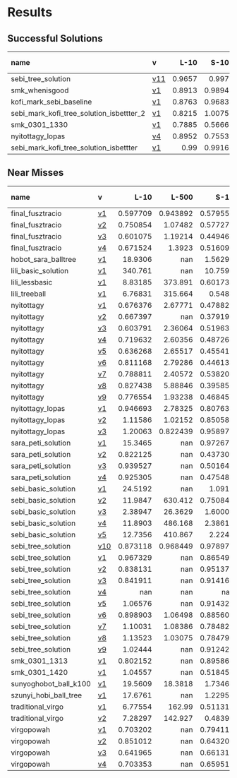 # Results

## Successful Solutions

| name                                     | v                           |   L-10 |   S-10 |   S-1000 |   L-500 |   XL-5000 |   Total time |
|:-----------------------------------------|:----------------------------|-------:|-------:|---------:|--------:|----------:|-------------:|
| sebi_tree_solution                       | [v11](../../commit/f5184f4) | 0.9657 | 0.997  |   0.9053 |  1.0262 |    2.9965 |       6.8908 |
| smk_whenisgood                           | [v1](../../commit/1791b69)  | 0.8913 | 0.9894 |   1.085  |  1.0962 |    2.8927 |       6.9547 |
| kofi_mark_sebi_baseline                  | [v1](../../commit/06a569a)  | 0.8763 | 0.9683 |   0.9756 |  1.189  |    2.9841 |       6.9934 |
| sebi_mark_kofi_tree_solution_isbettter_2 | [v1](../../commit/86576c8)  | 0.8215 | 1.0075 |   1.18   |  1.1704 |    2.8261 |       7.0055 |
| smk_0301_1330                            | [v1](../../commit/0e79b0d)  | 0.7885 | 0.5666 |   1.0092 |  0.9555 |    3.971  |       7.2907 |
| nyitottagy_lopas                         | [v4](../../commit/2fee205)  | 0.8952 | 0.7553 |   0.8506 |  0.9099 |    4.0201 |       7.4312 |
| sebi_mark_kofi_tree_solution_isbettter   | [v1](../../commit/a6bdaac)  | 0.99   | 0.9916 |   1.0083 |  0.9256 |    3.7755 |       7.6911 |

## Near Misses

| name                  | v                           |       L-10 |      L-500 |       S-10 |     S-1000 |   XL-5000 |
|:----------------------|:----------------------------|-----------:|-----------:|-----------:|-----------:|----------:|
| final_fusztracio      | [v1](../../commit/0a83a7f)  |   0.597709 |   0.943892 |   0.579555 |   1.4439   |       nan |
| final_fusztracio      | [v2](../../commit/688b5bc)  |   0.750854 |   1.07482  |   0.577277 |   0.993954 |       nan |
| final_fusztracio      | [v3](../../commit/2aaed3f)  |   0.601075 |   1.19214  |   0.449466 |   1.17816  |       nan |
| final_fusztracio      | [v4](../../commit/7648060)  |   0.671524 |   1.3923   |   0.516098 |   1.59342  |       nan |
| hobot_sara_balltree   | [v1](../../commit/fce0f39)  |  18.9306   | nan        |   1.56295  |   1.62359  |       nan |
| lili_basic_solution   | [v1](../../commit/07a3e46)  | 340.761    | nan        |  10.7591   | 729.522    |       nan |
| lili_lessbasic        | [v1](../../commit/be983ae)  |   8.83185  | 373.891    |   0.601737 |  18.5616   |       nan |
| lili_treeball         | [v1](../../commit/926c62b)  |   6.76831  | 315.664    |   0.5484   |  17.0279   |       nan |
| nyitottagy            | [v1](../../commit/265c45e)  |   0.676376 |   2.67771  |   0.478823 |   0.515898 |       nan |
| nyitottagy            | [v2](../../commit/788323f)  |   0.667397 | nan        |   0.379194 |   0.452332 |       nan |
| nyitottagy            | [v3](../../commit/c8ad45c)  |   0.603791 |   2.36064  |   0.519632 |   0.448809 |       nan |
| nyitottagy            | [v4](../../commit/191e932)  |   0.719632 |   2.60356  |   0.487263 |   0.497181 |       nan |
| nyitottagy            | [v5](../../commit/9104e6b)  |   0.636268 |   2.65517  |   0.455418 |   0.506347 |       nan |
| nyitottagy            | [v6](../../commit/71f3fa1)  |   0.811168 |   2.79286  |   0.446137 |   0.444939 |       nan |
| nyitottagy            | [v7](../../commit/2d97273)  |   0.788811 |   2.40572  |   0.538201 |   0.51477  |       nan |
| nyitottagy            | [v8](../../commit/65d203d)  |   0.827438 |   5.88846  |   0.395857 |   0.491786 |       nan |
| nyitottagy            | [v9](../../commit/365bf3c)  |   0.776554 |   1.93238  |   0.468453 |   0.500131 |       nan |
| nyitottagy_lopas      | [v1](../../commit/0b6a733)  |   0.946693 |   2.78325  |   0.807631 |   1.02     |       nan |
| nyitottagy_lopas      | [v2](../../commit/3b87491)  |   1.11586  |   1.02152  |   0.850581 |   0.790691 |       nan |
| nyitottagy_lopas      | [v3](../../commit/93e223d)  |   1.20063  |   0.822439 |   0.958979 |   0.985607 |       nan |
| sara_peti_solution    | [v1](../../commit/9ce26a5)  |  15.3465   | nan        |   0.972676 |  15.869    |       nan |
| sara_peti_solution    | [v2](../../commit/93d98de)  |   0.822125 | nan        |   0.437308 |   2.76557  |       nan |
| sara_peti_solution    | [v3](../../commit/fce0f39)  |   0.939527 | nan        |   0.501643 |   2.34768  |       nan |
| sara_peti_solution    | [v4](../../commit/70ec1e6)  |   0.925305 | nan        |   0.475487 |   1.7185   |       nan |
| sebi_basic_solution   | [v1](../../commit/eaca833)  |  24.5192   | nan        |   1.0919   |  41.5967   |       nan |
| sebi_basic_solution   | [v2](../../commit/3371540)  |  11.9847   | 630.412    |   0.750844 |  27.2496   |       nan |
| sebi_basic_solution   | [v3](../../commit/fe517a0)  |   2.38947  |  26.3629   |   1.60008  |   3.56721  |       nan |
| sebi_basic_solution   | [v4](../../commit/51edc94)  |  11.8903   | 486.168    |   2.38616  |  25.2112   |       nan |
| sebi_basic_solution   | [v5](../../commit/c1e2c40)  |  12.7356   | 410.867    |   2.2242   |  22.6535   |       nan |
| sebi_tree_solution    | [v10](../../commit/0ad7798) |   0.873118 |   0.968449 |   0.978978 |   0.750954 |       nan |
| sebi_tree_solution    | [v1](../../commit/c6e88f0)  |   0.967329 | nan        |   0.865493 |   0.885463 |       nan |
| sebi_tree_solution    | [v2](../../commit/987dfec)  |   0.838131 | nan        |   0.951378 |   1.39613  |       nan |
| sebi_tree_solution    | [v3](../../commit/e966f24)  |   0.841911 | nan        |   0.914166 |   0.940104 |       nan |
| sebi_tree_solution    | [v4](../../commit/b4221d7)  | nan        | nan        | nan        |   0.839791 |       nan |
| sebi_tree_solution    | [v5](../../commit/bba55ef)  |   1.06576  | nan        |   0.914325 |   0.924512 |       nan |
| sebi_tree_solution    | [v6](../../commit/6fb390f)  |   0.898903 |   1.06498  |   0.885609 |   0.986124 |       nan |
| sebi_tree_solution    | [v7](../../commit/1315fff)  |   1.10031  |   1.08386  |   0.784823 |   0.815491 |       nan |
| sebi_tree_solution    | [v8](../../commit/d1d2cbe)  |   1.13523  |   1.03075  |   0.784795 |   1.13577  |       nan |
| sebi_tree_solution    | [v9](../../commit/4a92f55)  |   1.02444  | nan        |   0.912425 |   0.836722 |       nan |
| smk_0301_1313         | [v1](../../commit/47857a0)  |   0.802152 | nan        |   0.895867 |   1.0126   |       nan |
| smk_0301_1420         | [v1](../../commit/a9a545f)  |   1.04557  | nan        |   0.518456 |   1.06082  |       nan |
| sunyoghobot_ball_k100 | [v1](../../commit/b958877)  |  19.5609   |  18.3818   |   1.73461  |   1.99014  |       nan |
| szunyi_hobi_ball_tree | [v1](../../commit/aad14c8)  |  17.6761   | nan        |   1.22951  |   1.83259  |       nan |
| traditional_virgo     | [v1](../../commit/5b6ba66)  |   6.77554  | 162.99     |   0.511317 |   7.1553   |       nan |
| traditional_virgo     | [v2](../../commit/b932659)  |   7.28297  | 142.927    |   0.48392  |   8.53946  |       nan |
| virgopowah            | [v1](../../commit/2dbc7e7)  |   0.703202 | nan        |   0.794111 |   0.628813 |       nan |
| virgopowah            | [v2](../../commit/4d03f1c)  |   0.851012 | nan        |   0.643208 |   0.733836 |       nan |
| virgopowah            | [v3](../../commit/04cd313)  |   0.641965 | nan        |   0.661314 |   0.800964 |       nan |
| virgopowah            | [v4](../../commit/e317489)  |   0.703353 | nan        |   0.659514 |   0.718414 |       nan |